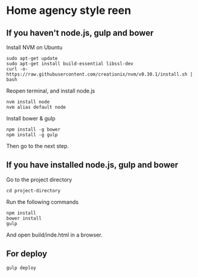 # Home agency style reen

## If you haven't node.js, gulp and bower

Install NVM on Ubuntu

    sudo apt-get update
    sudo apt-get install build-essential libssl-dev
    curl -o- https://raw.githubusercontent.com/creationix/nvm/v0.30.1/install.sh | bash

Reopen terminal, and install node.js

    nvm install node
    nvm alias default node

Install bower & gulp

    npm install -g bower
    npm install -g gulp

Then go to the next step.

## If you have installed node.js, gulp and bower
Go to the project directory

    cd project-directory

Run the following commands

    npm install
    bower install
    gulp

And open build/inde.html in a browser.

## For deploy

    gulp deploy
